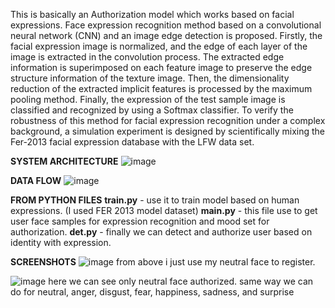 This is basically an Authorization model which works based on facial expressions. Face expression recognition method based on a convolutional neural network
(CNN) and an image edge detection is proposed. Firstly, the facial expression image is normalized, and the edge of each layer of the image is extracted in the convolution process. The extracted edge information is superimposed on each feature image to preserve the edge structure information of the texture image. Then, the dimensionality reduction of the extracted implicit features is processed by the maximum pooling method. Finally, the expression of the test sample image is classified and recognized by using a Softmax classifier. To verify the robustness of this method for facial expression recognition under a complex background, a simulation experiment is designed by scientifically mixing the Fer-2013 facial expression database with the LFW data set.

**SYSTEM ARCHITECTURE**
![image](https://github.com/user-attachments/assets/75372084-d592-4b1b-9a1b-5b1df52f452f)

**DATA FLOW**
![image](https://github.com/user-attachments/assets/43acb441-b5eb-4b3e-9b63-6ce9b3fc1a0b)

**FROM PYTHON FILES**
**train.py** - use it to train model based on human expressions. (I used FER 2013 model dataset)
**main.py**  - this file use to get user face samples for expression recognition and mood set for authorization.
**det.py**   - finally we can detect and authorize user based on identity with expression.

**SCREENSHOTS**
![image](https://github.com/user-attachments/assets/db073dfc-5dd6-4c98-b776-13caa2f1a138)
from above i just use my neutral face to register.

![image](https://github.com/user-attachments/assets/1eb1427b-462c-4940-a361-fbc5b4806624)
here we can see only neutral face authorized. same way we can do for neutral, anger, disgust, fear, happiness, sadness, and surprise


